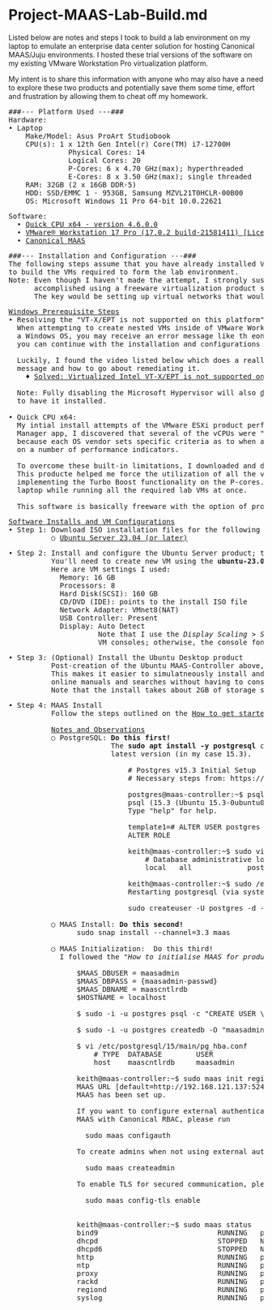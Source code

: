 # Project-MAAS-Lab-Build.md

Listed below are notes and steps I took to build a lab environment on my laptop to emulate
an enterprise data center solution for hosting Canonical MAAS/Juju environments. I hosted
these trial versions of the software on my existing VMware Workstation Pro virtualization
platform.

My intent is to share this information with anyone who may also have a need to explore these
two products and potentially save them some time, effort and frustration by allowing them
to cheat off my homework.

<pre>
###--- Platform Used ---###
Hardware:
• Laptop
    Make/Model: Asus ProArt Studiobook
    CPU(s): 1 x 12th Gen Intel(r) Core(TM) i7-12700H
              Physical Cores: 14
              Logical Cores: 20
              P-Cores: 6 x 4.70 GHz(max); hyperthreaded
              E-Cores: 8 x 3.50 GHz(max); single threaded
    RAM: 32GB (2 x 16GB DDR-5)
    HDD: SSD/EMMC 1 - 953GB, Samsung MZVL21T0HCLR-00B00
    OS: Microsoft Windows 11 Pro 64-bit 10.0.22621
</pre>
<pre>
Software:
  • <a href="https://coderbag.com">Quick CPU x64 - version 4.6.0.0</a>
  • <a href="https://www.vmware.com/products/workstation-pro.html">VMware® Workstation 17 Pro (17.0.2 build-21581411) [Licensed Product]</a>
  • <a href="https://maas.io/">Canonical MAAS</a>
</pre>
<pre>
###--- Installation and Configuration ---###
The following steps assume that you have already installed VMware Workstation 17 Pro and are ready
to build the VMs required to form the lab environment.
Note: Even though I haven't made the attempt, I strongly suspect that the same build process could be
      accomplished using a freeware virtualization product such as Oracle's VirtualBox solution.
      The key would be setting up virtual networks that would perform NATing and DNS IP assignments.
</pre>
<pre>
<ins>Windows Prerequisite Steps</ins>
• Resolving the "VT-X/EPT is not supported on this platform" error message:
  When attempting to create nested VMs inside of VMware Workstation Pro (or any other virtualization platform) on 
  a Windows OS, you may receive an error message like th eone listed above. This <ins>must</ins> be remediated before
  you can continue with the installation and configurations listed below.

  Luckily, I found the video listed below which does a really good job of explaining why you're likely receiving this
  message and how to go about remediating it.
    ♦ <a href="https://youtu.be/6f1Qckg2Zx0">Solved: Virtualized Intel VT-X/EPT is not supported on this platform (video 5:19)</a>

  Note: Fully disabling the Microsoft Hypervisor will also <ins>disable</ins> the <strong>Windows Subsystem for Linux (WSL)</strong> if you happen
  to have it installed.

• Quick CPU x64:
  My intial install attempts of the VMware ESXi product performed abismally. Viewing the Windows Resource
  Manager app, I discovered that several of the vCPUs were "Parked" and not being utilized. This is largely
  because each OS vendor sets specific criteria as to when and how many cores are spun up and deployed depending
  on a number of performance indicators.

  To overcome these built-in limitations, I downloaded and deployed the Quick CPU x64 product for Windows.
  This producte helped me force the utilization of all the vcores on my laptop and maximize the performance by
  implementing the Turbo Boost functionality on the P-cores. This greatly enhanced the overall performance of my
  laptop while running all the required lab VMs at once.

  This software is basically freeware with the option of providing a monetary gift for support.
</pre>
<pre>
<ins>Software Installs and VM Configurations</ins>
• Step 1: Download ISO installation files for the following software:
          ○ <a href="https://ubuntu.com/download/server">Ubuntu Server 23.04 (or later)</a>
</pre>
<pre>
• Step 2: Install and configure the Ubuntu Server product; this will be called the <em>MAAS-Controller</em>. 
          You'll need to create new VM using the <strong>ubuntu-23.04-live-server-amd64.iso</strong> install file.
          Here are VM settings I used:
            Memory: 16 GB
            Processors: 8
            Hard Disk(SCSI): 160 GB
            CD/DVD (IDE): points to the install ISO file
            Network Adapter: VMnet8(NAT)
            USB Controller: Present
            Display: Auto Detect
                     Note that I use the <em>Display Scaling > Stretch mode > Free</em> stretch option on these
                     VM consoles; otherwise, the console font is too small to easily read when booting up. 
</pre>
<pre>
• Step 3: (Optional) Install the Ubuntu Desktop product
          Post-creation of the Ubuntu MAAS-Controller above, I chose to install the Ubuntu Desktop.
          This makes it easier to simulatneously install and configure software and services, as well as reference
          online manuals and searches without having to constantly switch between VMs and my laptop.
          Note that the install takes about 2GB of storage space and a good bit of time (~30-45 minutes). 
</pre>
<pre>
• Step 4: MAAS Install
          Follow the steps outlined on the <a href="https://maas.io/docs/how-to-get-started-with-maas">How to get started with MAAS</a> documentation.

          <ins>Notes and Observations</ins>
          ○ PostgreSQL: <strong>Do this first!</strong>
                        The <strong>sudo apt install -y postgresql</strong> command will likely install the
                        latest version (in my case 15.3).

                            # Postgres v15.3 Initial Setup
                            # Necessary steps from: https://stackoverflow.com/questions/1471571/how-to-configure-postgresql-for-the-first-time
                            
                            postgres@maas-controller:~$ psql template1
                            psql (15.3 (Ubuntu 15.3-0ubuntu0.23.04.1))
                            Type "help" for help.
                            
                            template1=# ALTER USER postgres with encrypted password '{postgres-passwd}';
                            ALTER ROLE
                                                        
                            keith@maas-controller:~$ sudo vi /etc/postgresql/15/main/pg_hba.conf                            
                                # Database administrative login by Unix domain socket
                                local   all             postgres                                md5
                            
                            keith@maas-controller:~$ sudo /etc/init.d/postgresql restart
                            Restarting postgresql (via systemctl): postgresql.service.
                            
                            sudo createuser -U postgres -d -e -E -l -P -r -s keith
    
          ○ MAAS Install: <strong>Do this second!</strong>
                sudo snap install --channel=3.3 maas

          ○ MAAS Initialization: <stong> Do this third!</stong>
            I followed the <em>"How to initialise MAAS for productionC</em> section to initialize MAAS.

                $MAAS_DBUSER = maasadmin
                $MAAS_DBPASS = {maasadmin-passwd}
                $MAAS_DBNAME = maascntlrdb
                $HOSTNAME = localhost

                $ sudo -i -u postgres psql -c "CREATE USER \"maasadmin\" WITH ENCRYPTED PASSWORD 'mAAsD3ployment'"  

                $ sudo -i -u postgres createdb -O "maasadmin" "maascntlrdb"

                $ vi /etc/postgresql/15/main/pg_hba.conf
                    # TYPE  DATABASE        USER            ADDRESS                 METHOD
                    host    maascntlrdb    	maasadmin       0/0                     md5

                keith@maas-controller:~$ sudo maas init region+rack --database-uri "postgres://maasadmin:mAAsD3ployment@localhost/maascntlrdb"
                MAAS URL [default=http://192.168.121.137:5240/MAAS]: 
                MAAS has been set up.             

                If you want to configure external authentication or use
                MAAS with Canonical RBAC, please run
                
                  sudo maas configauth
                
                To create admins when not using external authentication, run
                
                  sudo maas createadmin
                
                To enable TLS for secured communication, please run
                
                  sudo maas config-tls enable

    
                keith@maas-controller:~$ sudo maas status
                bind9                            RUNNING   pid 39855, uptime 0:05:41
                dhcpd                            STOPPED   Not started
                dhcpd6                           STOPPED   Not started
                http                             RUNNING   pid 40321, uptime 0:05:23
                ntp                              RUNNING   pid 39987, uptime 0:05:38
                proxy                            RUNNING   pid 40294, uptime 0:05:26
                rackd                            RUNNING   pid 39858, uptime 0:05:41
                regiond                          RUNNING   pid 39860, uptime 0:05:41
                syslog                           RUNNING   pid 40267, uptime 0:05:28
                
</pre>
